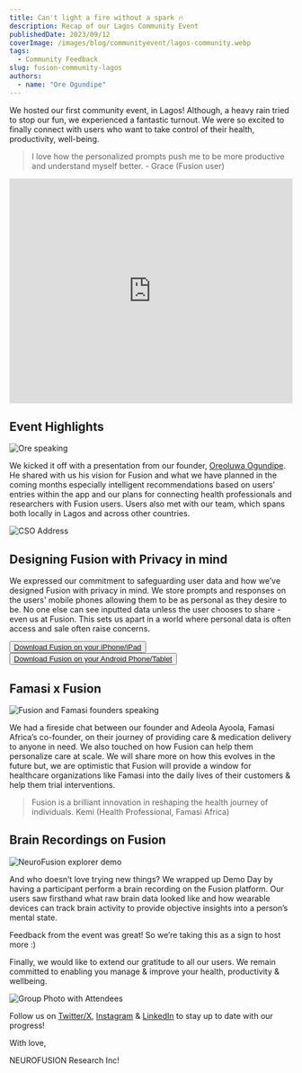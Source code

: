 ```yaml
---
title: Can't light a fire without a spark 🔥
description: Recap of our Lagos Community Event
publishedDate: 2023/09/12
coverImage: /images/blog/communityevent/lagos-community.webp
tags:
  - Community Feedback
slug: fusion-community-lagos
authors:
  - name: "Ore Ogundipe"
---
```


We hosted our first community event, in Lagos! Although, a heavy rain tried to stop our fun, we experienced a fantastic turnout. We were so excited to finally connect with users who want to take control of their health, productivity, well-being.

> I love how the personalized prompts push me to be more productive and understand myself better. - Grace (Fusion user)

<iframe width="100%" height="400" src="https://www.youtube.com/embed/tC-qBco_N1k" title="YouTube video player" frameborder="0" allow="accelerometer; clipboard-write; encrypted-media; gyroscope; picture-in-picture; web-share" allowfullscreen></iframe>

## Event Highlights

<img src="/images/blog/communityevent/ore_speaking.png" alt="Ore speaking" data-zoomable style="cursor: zoom-in;" />

We kicked it off with a presentation from our founder, [Oreoluwa Ogundipe](https://www.linkedin.com/in/ogundipeore/). He shared with us his vision for Fusion and what we have planned in the coming months especially intelligent recommendations based on users' entries within the app and our plans for connecting health professionals and researchers with Fusion users. Users also met with our team, which spans both locally in Lagos and across other countries.

<img src="/images/blog/communityevent/johns_address.webp" alt="CSO Address" data-zoomable style="cursor: zoom-in;" />

## Designing Fusion with Privacy in mind

We expressed our commitment to safeguarding user data and how we’ve designed Fusion with privacy in mind. We store prompts and responses on the users' mobile phones allowing them to be as personal as they desire to be. No one else can see inputted data unless the user chooses to share - even us at Fusion. This sets us apart in a world where personal data is often access and sale often raise concerns.

<button><a href="https://apps.apple.com/ca/app/usefusion/id6445860500?platform=iphone">Download Fusion on your iPhone/iPad</a></button>
<br>
<button><a href="https://play.google.com/store/apps/details?id=com.neurofusion.fusion&pli=1">Download Fusion on your Android Phone/Tablet</a></button>

## Famasi x Fusion

<img src="/images/blog/communityevent/fusion_famasi.png" alt="Fusion and Famasi founders speaking" data-zoomable style="cursor: zoom-in;" />

We had a fireside chat between our founder and Adeola Ayoola, Famasi Africa’s co-founder, on their journey of providing care & medication delivery to anyone in need. We also touched on how Fusion can help them personalize care at scale. We will share more on how this evolves in the future but, we are optimistic that Fusion will provide a window for healthcare organizations like Famasi into the daily lives of their customers & help them trial interventions.

> Fusion is a brilliant innovation in reshaping the health journey of individuals. Kemi (Health Professional, Famasi Africa)

## Brain Recordings on Fusion

<img src="/images/blog/communityevent/neurofusion_explorer_demo.jpg" alt="NeuroFusion explorer demo" data-zoomable style="cursor: zoom-in;" />

And who doesn’t love trying new things? We wrapped up Demo Day by having a participant perform a brain recording on the Fusion platform. Our users saw firsthand what raw brain data looked like and how wearable devices can track brain activity to provide objective insights into a person’s mental state.

Feedback from the event was great! So we’re taking this as a sign to host more :)

Finally, we would like to extend our gratitude to all our users. We remain committed to enabling you manage & improve your health, productivity & wellbeing.

<img src="/images/blog/communityevent/group_photo.png" alt="Group Photo with Attendees" data-zoomable style="cursor: zoom-in;" />

Follow us on [Twitter/X](https://x.com/usefusionapp), [Instagram](https://instagram.com/usefusionapp) & [LinkedIn](https://www.linkedin.com/company/neurofusion-research-inc/) to stay up to date with our progress!

With love,

NEUROFUSION Research Inc!
